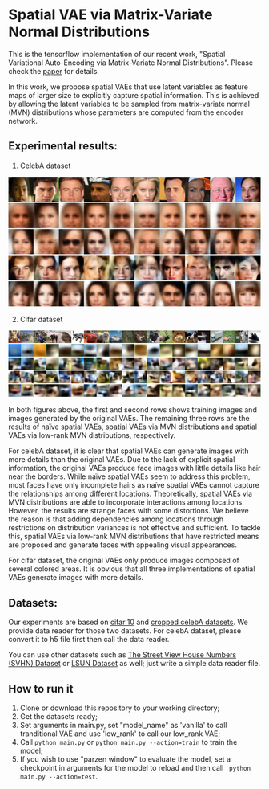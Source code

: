 # Spatial VAE via Matrix-Variate Normal Distributions

This is the tensorflow implementation of our recent work, "Spatial Variational Auto-Encoding via Matrix-Variate Normal Distributions". Please check the [paper](https://arxiv.org/abs/1705.06821) for details.

In this work, we propose spatial VAEs that use latent variables as feature maps of larger size to explicitly capture spatial information. This is achieved by allowing the latent variables to be sampled from matrix-variate normal (MVN) distributions whose parameters are computed from the encoder network.

## Experimental results:
1. CelebA dataset

![image](https://github.com/divelab/Spatial-VAE-via-MVND/blob/master/celeba_new.png)

2. Cifar dataset

![image](https://github.com/divelab/Spatial-VAE-via-MVND/blob/master/cifar_new.png)


In both figures above, the first and second rows shows training images and images generated by the original VAEs. The
remaining three rows are the results of naïve spatial VAEs, spatial VAEs via MVN distributions and
spatial VAEs via low-rank MVN distributions, respectively.

For celebA dataset, it is clear that spatial VAEs can generate images with more details than the original
VAEs. Due to the lack of explicit spatial information, the original VAEs produce face images with little
details like hair near the borders. While naïve spatial VAEs seem to address this problem, most faces
have only incomplete hairs as naïve spatial VAEs cannot capture the relationships among different
locations. Theoretically, spatial VAEs via MVN distributions are able to incorporate interactions
among locations. However, the results are strange faces with some distortions. We believe the
reason is that adding dependencies among locations through restrictions on distribution variances is
not effective and sufficient. To tackle this, spatial VAEs via low-rank MVN distributions that have
restricted means are proposed and generate faces with appealing visual appearances.

For cifar dataset, the original VAEs only produce images composed of several colored areas. It is
obvious that all three implementations of spatial VAEs generate images with more details.


## Datasets:

Our experiments are based on [cifar 10](https://www.cs.toronto.edu/~kriz/cifar.html) and [cropped celebA datasets](http://mmlab.ie.cuhk.edu.hk/projects/CelebA.html). We provide data reader for those two datasets. For celebA dataset, please convert it to h5 file first then call the data reader.

You can use other datasets such as [The Street View House Numbers (SVHN) Dataset](http://ufldl.stanford.edu/housenumbers/) or [LSUN Dataset](http://lsun.cs.princeton.edu/2016/) as well; just write a simple data reader file. 

## How to run it

1. Clone or download this repository to your working directory;
2. Get the datasets ready;
3. Set arguments in main.py, set "model_name" as 'vanilla' to call tranditional VAE and use 'low_rank' to call our low_rank VAE;
4. Call ``` python main.py ``` or  ``` python main.py --action=train ``` to train the model;
5. If you wish to use "parzen window" to evaluate the model, set a checkpoint in arguments for the model to reload and then call ``` python main.py --action=test```.






